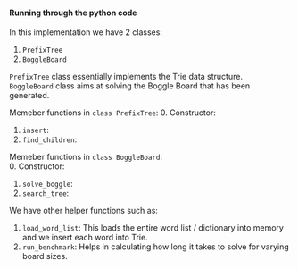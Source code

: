#### Running through the python code    

In this implementation we have 2 classes:      
1. `PrefixTree`        
2. `BoggleBoard`         

`PrefixTree` class essentially implements the Trie data structure.                     
`BoggleBoard` class aims at solving the Boggle Board that has been generated.

Memeber functions in `class PrefixTree`:
0. Constructor:
1. `insert`:      
2. `find_children`:       

Memeber functions in `class BoggleBoard`:            
0. Constructor:  
1. `solve_boggle`:  
2. `search_tree`:    

We have other helper functions such as:              
1. `load_word_list`: This loads the entire word list / dictionary into memory and we insert each word into Trie.                 
2. `run_benchmark`: Helps in calculating how long it takes to solve for varying board sizes.             
